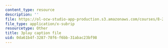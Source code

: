 ```yaml
---
content_type: resource
description: ''
file: https://ol-ocw-studio-app-production.s3.amazonaws.com/courses/8-20-introduction-to-special-relativity-january-iap-2021/0da61b4f328778f6f6bb31abac23bf98_8ytpmbkqF54.srt
file_type: application/x-subrip
resourcetype: Other
title: 3play caption file
uid: 0da61b4f-3287-78f6-f6bb-31abac23bf98
---
```


